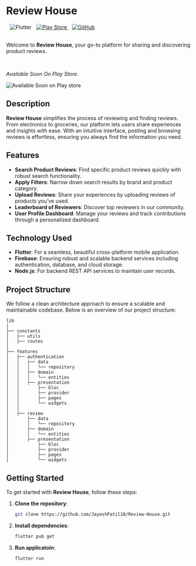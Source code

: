 <div align="left">
  <h1>Review House</h1>
  <img alt="Flutter" src="https://img.shields.io/badge/Flutter-02569B?style=for-the-badge&logo=flutter&logoColor=white" style="margin-left: 10px;">
  <a href="https://play.google.com/store/apps/details?id=com.yourapp.reviewhouse">
    <img alt="Play Store" src="https://img.shields.io/badge/Google_Play-414141?style=for-the-badge&logo=google-play&logoColor=white" style="margin-left: 10px;">
  </a>
  <a href="https://github.com/yourusername/review-house">
    <img alt="GitHub" src="https://img.shields.io/badge/GitHub-181717?style=for-the-badge&logo=github&logoColor=white" style="margin-left: 10px;">
  </a>
</div>
</br>

Welcome to **Review House**, your go-to platform for sharing and discovering product reviews.

</br>

*Available Soon On Play Store.*

![Available Soon on Play store ](https://github.com/JayeshPatil18/Review-House/blob/master/review-house.png)

## Description

**Review House** simplifies the process of reviewing and finding reviews. From electronics to groceries, our platform lets users share experiences and insights with ease. With an intuitive interface, posting and browsing reviews is effortless, ensuring you always find the information you need.

## Features

- **Search Product Reviews**: Find specific product reviews quickly with robust search functionality.
- **Apply Filters**: Narrow down search results by brand and product category.
- **Upload Reviews**: Share your experiences by uploading reviews of products you’ve used.
- **Leaderboard of Reviewers**: Discover top reviewers in our community.
- **User Profile Dashboard**: Manage your reviews and track contributions through a personalized dashboard.

## Technology Used

- **Flutter**: For a seamless, beautiful cross-platform mobile application.
- **Firebase**: Ensuring robust and scalable backend services including authentication, database, and cloud storage.
- **Node.js**: For backend REST API services to maintain user records.

## Project Structure

We follow a clean architecture approach to ensure a scalable and maintainable codebase. Below is an overview of our project structure:

```plaintext
lib
│
├── constants
│   ├── utils
│   ├── routes
│
├── features
│   ├── authentication
│   │   ├── data
│   │   │   └── repository
│   │   ├── domain
│   │   │   └── entities
│   │   ├── presentation
│   │       ├── bloc
│   │       ├── provider
│   │       ├── pages
│   │       └── widgets
│   │
│   ├── review
│       ├── data
│       │   └── repository
│       ├── domain
│       │   └── entities
│       ├── presentation
│           ├── bloc
│           ├── provider
│           ├── pages
│           └── widgets
```

## Getting Started

To get started with **Review House**, follow these steps:

1. **Clone the repository**:
   ```bash
   git clone https://github.com/JayeshPatil18/Review-House.git

1. **Install dependencies**:
   ```bash
   flutter pub get

1. **Run applicatoin**:
   ```bash
   flutter run
